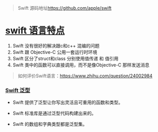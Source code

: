 > Swift 源码地址<https://github.com/apple/swift>


# [swift 语言特点](https://zh.wikipedia.org/wiki/Swift_(%E7%A8%8B%E5%BC%8F%E8%AA%9E%E8%A8%80))

1. Swift 没有很好的解决跟c和c++ 混编的问题
2. Swift 跟 Objective-C 公用一套运行时环境
3. Swift 区分了struct和class 分别使用值传递 和 值引用
4. Swift 类中的函数可以直接调用，而不是像Objective-C 那样发送消息

> 如何评价Swift语言：https://www.zhihu.com/question/24002984 

### [Swift 泛型](http://www.runoob.com/swift/swift-generics.html)
* Swift 提供了泛型让你写出灵活且可重用的函数和类型。

* Swift 标准库是通过泛型代码构建出来的。

* Swift 的数组和字典类型都是泛型集。




